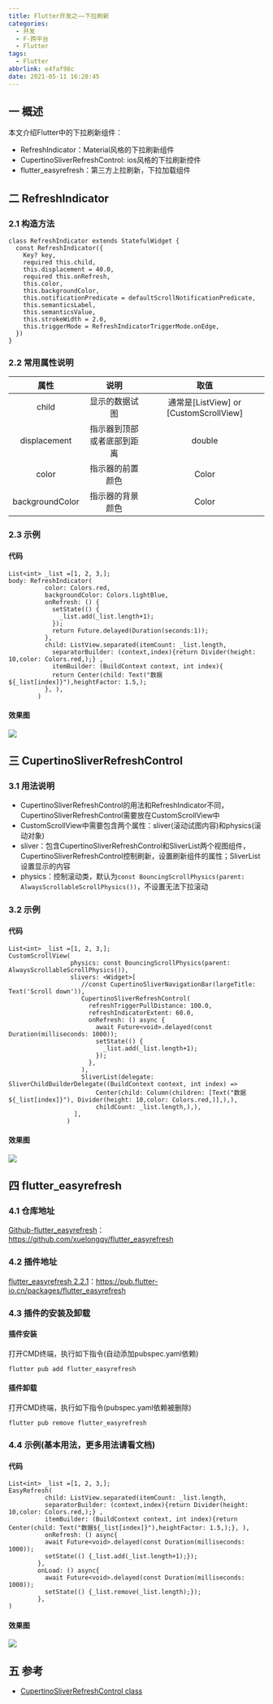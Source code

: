 ```yaml
---
title: Flutter开发之——下拉刷新
categories:
  - 开发
  - F-跨平台
  - Flutter
tags:
  - Flutter
abbrlink: e4faf98c
date: 2021-05-11 16:28:45
---
```

## 一 概述

本文介绍Flutter中的下拉刷新组件：

* RefreshIndicator：Material风格的下拉刷新组件
* CupertinoSliverRefreshControl: ios风格的下拉刷新控件
* flutter_easyrefresh：第三方上拉刷新，下拉加载组件

<!--more-->

## 二 RefreshIndicator

### 2.1 构造方法

```
class RefreshIndicator extends StatefulWidget {
  const RefreshIndicator({
    Key? key,
    required this.child,
    this.displacement = 40.0,
    required this.onRefresh,
    this.color,
    this.backgroundColor,
    this.notificationPredicate = defaultScrollNotificationPredicate,
    this.semanticsLabel,
    this.semanticsValue,
    this.strokeWidth = 2.0,
    this.triggerMode = RefreshIndicatorTriggerMode.onEdge,
  })
}  
```

### 2.2 常用属性说明

|      属性       |            说明            |                  取值                  |
| :-------------: | :------------------------: | :------------------------------------: |
|      child      |       显示的数据试图       | 通常是[ListView] or [CustomScrollView] |
|  displacement   | 指示器到顶部或者底部到距离 |                 double                 |
|      color      |      指示器的前置颜色      |                 Color                  |
| backgroundColor |      指示器的背景颜色      |                 Color                  |

### 2.3 示例

#### 代码

```
List<int> _list =[1, 2, 3,];
body: RefreshIndicator(
          color: Colors.red,
          backgroundColor: Colors.lightBlue,
          onRefresh: () {
            setState(() {
              _list.add(_list.length+1);
            });
            return Future.delayed(Duration(seconds:1));
          },
          child: ListView.separated(itemCount: _list.length, 
            separatorBuilder: (context,index){return Divider(height: 10,color: Colors.red,);} ,
            itemBuilder: (BuildContext context, int index){
            return Center(child: Text("数据${_list[index]}"),heightFactor: 1.5,);
          }, ),
        ) 
```

#### 效果图
![][1]

## 三 CupertinoSliverRefreshControl

### 3.1 用法说明

* CupertinoSliverRefreshControl的用法和RefreshIndicator不同，CupertinoSliverRefreshControl需要放在CustomScrollView中
* CustomScrollView中需要包含两个属性：sliver(滚动试图内容)和physics(滚动对象)
* sliver：包含CupertinoSliverRefreshControl和SliverList两个视图组件，CupertinoSliverRefreshControl控制刷新，设置刷新组件的属性；SliverList设置显示的内容
* physics：控制滚动类，默认为`const BouncingScrollPhysics(parent: AlwaysScrollableScrollPhysics())`，不设置无法下拉滚动

### 3.2 示例

#### 代码

```
List<int> _list =[1, 2, 3,];
CustomScrollView(
                 physics: const BouncingScrollPhysics(parent: AlwaysScrollableScrollPhysics()),
                 slivers: <Widget>[
                    //const CupertinoSliverNavigationBar(largeTitle: Text('Scroll down')),
                    CupertinoSliverRefreshControl(
                      refreshTriggerPullDistance: 100.0,
                      refreshIndicatorExtent: 60.0,
                      onRefresh: () async {
                        await Future<void>.delayed(const Duration(milliseconds: 1000));
                        setState(() {
                          _list.add(_list.length+1);
                        });
                      },
                    ),
                    SliverList(delegate: SliverChildBuilderDelegate((BuildContext context, int index) =>
                        Center(child: Column(children: [Text("数据${_list[index]}"), Divider(height: 10,color: Colors.red,)],),),
                        childCount: _list.length,),),
                  ],
                )
```

#### 效果图
![][2]
## 四 flutter_easyrefresh

### 4.1 仓库地址

[Github-flutter_easyrefresh](https://github.com/xuelongqy/flutter_easyrefresh)：https://github.com/xuelongqy/flutter_easyrefresh

### 4.2 插件地址

[flutter_easyrefresh 2.2.1](https://pub.flutter-io.cn/packages/flutter_easyrefresh)：https://pub.flutter-io.cn/packages/flutter_easyrefresh

### 4.3 插件的安装及卸载

#### 插件安装

打开CMD终端，执行如下指令(自动添加pubspec.yaml依赖)

```
flutter pub add flutter_easyrefresh
```

#### 插件卸载

打开CMD终端，执行如下指令(pubspec.yaml依赖被删除)

```
flutter pub remove flutter_easyrefresh
```

### 4.4 示例(基本用法，更多用法请看文档)

#### 代码

```
List<int> _list =[1, 2, 3,];
EasyRefresh(
          child: ListView.separated(itemCount: _list.length,
          separatorBuilder: (context,index){return Divider(height: 10,color: Colors.red,);} ,
          itemBuilder: (BuildContext context, int index){return Center(child: Text("数据${_list[index]}"),heightFactor: 1.5,);}, ),
          onRefresh: () async{
          await Future<void>.delayed(const Duration(milliseconds: 1000));
          setState(() {_list.add(_list.length+1);});
        },
        onLoad: () async{
          await Future<void>.delayed(const Duration(milliseconds: 1000));
          setState(() {_list.remove(_list.length);});
        },
)        
```

#### 效果图
![][3]

## 五 参考

* [CupertinoSliverRefreshControl class](https://api.flutter-io.cn/flutter/cupertino/CupertinoSliverRefreshControl-class.html)


[1]:https://fastly.jsdelivr.net/gh/PGzxc/CDN@master/blog-flutter/flutter-refresh-material.gif
[2]:https://fastly.jsdelivr.net/gh/PGzxc/CDN@master/blog-flutter/flutter-refresh-CupertinoSliverRefreshControl.gif
[3]:https://fastly.jsdelivr.net/gh/PGzxc/CDN@master/blog-flutter/flutter-refresh-easyrefresh.gif